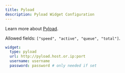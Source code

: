 ```yaml
---
title: Pyload
description: Pyload Widget Configuration
---
```


Learn more about [Pyload](https://github.com/pyload/pyload).

Allowed fields: `["speed", "active", "queue", "total"]`.

```yaml
widget:
  type: pyload
  url: http://pyload.host.or.ip:port
  username: username
  password: password # only needed if set
```
